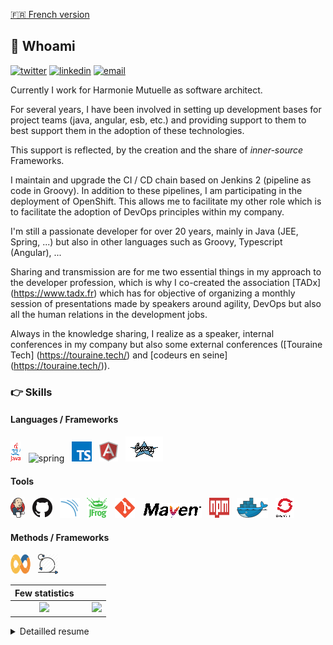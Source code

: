 [:fr: French version](/)

## :man: Whoami 
[![twitter](https://img.shields.io/badge/twitter--lightgrey?style=social&logo=twitter)](https://twitter.com/wildagsx)
[![linkedin](https://img.shields.io/badge/linkedin--lightgrey?style=social&logo=linkedin)](https://www.linkedin.com/in/philippartstephane/)
[![email](https://img.shields.io/badge/email--lightgrey?style=social&logo=gmail)](mailto:s.philippart@gmail.com)

Currently I work for Harmonie Mutuelle as software architect.

For several years, I have been involved in setting up development bases for project teams (java, angular, esb, etc.) and providing support to them to best support them in the adoption of these technologies.

This support is reflected, by the creation and the share of  *inner-source* Frameworks.

I maintain and upgrade the CI / CD chain based on Jenkins 2 (pipeline as code in Groovy).
In addition to these pipelines, I am participating in the deployment of OpenShift.
This allows me to facilitate my other role which is to facilitate the adoption of DevOps principles within my company.

I'm still a passionate developer for over 20 years, mainly in Java (JEE, Spring, ...) but also in other languages ​​such as Groovy, Typescript (Angular), ...


Sharing and transmission are for me two essential things in my approach to the developer profession, which is why I co-created the association [TADx] (https://www.tadx.fr) which has for objective of organizing a monthly session of presentations made by speakers around agility, DevOps but also all the human relations in the development jobs.

Always in the knowledge sharing, I realize as a speaker, internal conferences in my company but also some external conferences ([Touraine Tech] (https://touraine.tech/) and [codeurs en seine] (https://touraine.tech/)).

### :point_right: Skills
#### Languages / Frameworks
<img src="./assets/images/java.png" alt="java" title="Java"/>&nbsp;&nbsp; <img src="./assets/images/spring.ico" alt="spring" title="Spring"/>&nbsp;&nbsp; 
<img src="./assets/images/typescript.png" alt ="typescript" title="Typescript"/>&nbsp;&nbsp; 
<img src="./assets/images/angular.png" alt ="angular" title="Angular"/>&nbsp;&nbsp;
<img src="./assets/images/groovy.png" alt ="groovy" title="Groovy"/>&nbsp;&nbsp;

#### Tools
<img src="./assets/images/jenkins.png" alt ="Jenkins" title="Jenkins"/>&nbsp;&nbsp; <img src="./assets/images/github.png" alt ="GitHub" title="GitHub"/>&nbsp;&nbsp; 
<img src="./assets/images/sonar.png" alt ="Sonarqube" title="Sonarqube"/>&nbsp;&nbsp; 
<img src="./assets/images/artifactory.png" alt ="Artifactory" title="Artifactory"/>&nbsp;&nbsp; 
<img src="./assets/images/git.png" alt ="Git" title="Git"/>&nbsp;&nbsp; 
<img src="./assets/images/maven.png" alt ="Maven" title="Maven"/>&nbsp;&nbsp; 
<img height="32" width="32" src="./assets/images/npm.svg" alt ="Npm" title="Npm"/>&nbsp;&nbsp; 
<img src="./assets/images/docker.png" alt ="Docker" title="Docker"/>&nbsp;&nbsp; 
<img src="./assets/images/ocp.png" alt ="Openshift" title="Openshift"/> 

#### Methods / Frameworks
<img height="32" width="32" src="./assets/images/devops.png" alt ="DevOps" title="DevOps"/>&nbsp;&nbsp; <img height="32" width="" src="./assets/images/scrum.png" alt ="Scrum" title="Scrum"/> 

| Few statistics | | |
| :---: |:---:| :---:|
| ![](https://github-readme-stats.vercel.app/api/top-langs/?username=philippart-s&theme=radical&hide_langs_below=8)     |  | ![](https://github-readme-stats.vercel.app/api?username=philippart-s&show_icons=true&theme=radical&count_private=true) |

<details>
    <summary>
        Detailled resume
    </summary>

## WORK EXPERIENCE
### 2008 – Today | Software and DevOps architect | Harmonie-Mutuelle
Design of JEE, Angular, Business Works (ESB) and SpringBoot (as well as SpringBatch) development platforms for intranet and Internet application development. Development of internal Frameworks (SpringBoot & Angular). 
Design and realization of the continuous integration platform based on Jenkins 2 (especially with pipelines), Sonarqube, Artifactory and GitHub.

Design of SOA for applications.

Implementation of OpenShift to containerize the applications deployed in production (CI / CD part and containerization of developments).


Support of production and project teams in setting up DevOps approach.

Product Owner for various technical or application projects (internal application to facilitate access to CI / CD, setting up of bases, ...).

### 2006 – 2008 | Java / JEE software engineer | Apside TOP
JEE expert t Coface Services for setting up web applications and increasing the skills of internal staff. Role of tech lead within teams.

###  2004 – 2006 | Technical project lead | Delta Informatique
Setting up of websites (banking and insurance sector) in JEE (deployed on Weblogic) as expert developer then technical project manager (technical specifications, development and implementation at clients' sites) on the same technologies.

### 2002 – 2004 | Java / JEE software engineer | Prima Solutions
Front end and back end development in the insurance sector and for the assurland.com site. 
Customer support for the deployment of JEE / Weblogic solutions.

## EDUCATION
### 1999 – Computer engineer – Polytech Tours
Engineer computer school.

### 1996 – DUT Informatique – Orléans - Tours university
Management IT graduation.

### 1993 – BAC D – Lycée Claude de France à Romorantin
General course option biology.

### Languages
:fr: :gb:

### Interests
Badminton, Running, Cinema, Concerts
</details>
